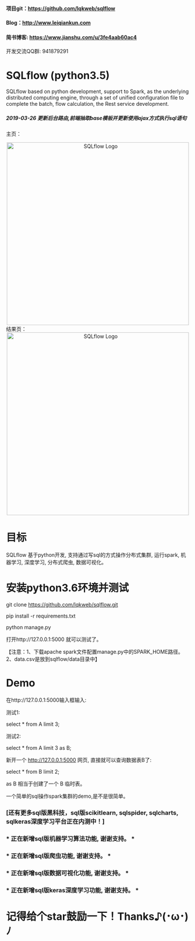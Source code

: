 #### 项目git：https://github.com/lqkweb/sqlflow
#### Blog：http://www.leiqiankun.com
#### 简书博客: https://www.jianshu.com/u/3fe4aab60ac4

开发交流QQ群: 941879291

# SQLflow (python3.5)
SQLflow based on python development, support to Spark, as the underlying distributed computing engine, through a set of unified configuration file to complete the batch, flow calculation, the Rest service development.
##### 2019-03-26 更新后台路由,前端抽取base模板并更新使用ajax方式执行sql语句
主页：
<div align="center">
<a href="https://buglib.tech/" target="_blank">
<img src="https://upload-images.jianshu.io/upload_images/11023671-f9f8887c69961f55.png" alt="SQLflow Logo" width="500px"></img>
</a>
</div>
结果页：
<div align="center">
<a href="https://buglib.tech/" target="_blank">
<img src="https://upload-images.jianshu.io/upload_images/11023671-c87720c918357b4d.png" alt="SQLflow Logo" width="500px"></img>
</a>
</div>

# 目标
SQLflow 基于python开发, 支持通过写sql的方式操作分布式集群, 运行spark, 机器学习, 深度学习, 分布式爬虫, 数据可视化。

# 安装python3.6环境并测试

git clone https://github.com/lqkweb/sqlflow.git

pip install -r requirements.txt

python manage.py

打开http://127.0.0.1:5000 就可以测试了。

【注意：1、下载apache spark文件配置manage.py中的SPARK_HOME路径。2、data.csv是放到sqlflow/data目录中】

# Demo

在http://127.0.0.1:5000输入框输入:

测试1:

select * from A limit 3;

测试2:

select * from A limit 3 as B;

新开一个 http://127.0.0.1:5000 网页, 直接就可以查询数据表B了:

select * from B limit 2;

as B 相当于创建了一个 B 临时表。

一个简单的sql操作spark集群的demo,是不是很简单。

### [还有更多sql版黑科技，sql版scikitlearn, sqlspider, sqlcharts, sqlkeras深度学习平台正在内测中！]

### * 正在新增sql版机器学习算法功能, 谢谢支持。 *
### * 正在新增sql版爬虫功能, 谢谢支持。 *
### * 正在新增sql版数据可视化功能, 谢谢支持。 *
### * 正在新增sql版keras深度学习功能, 谢谢支持。 *


# 记得给个star鼓励一下！Thanks♪(･ω･)ﾉ